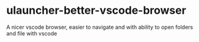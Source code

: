 # ulauncher-better-vscode-browser
A nicer vscode browser, easier to navigate and with ability to open folders and file with vscode
